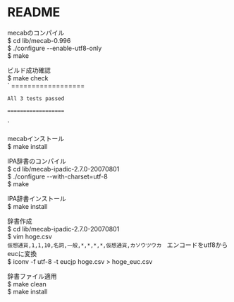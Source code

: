 # README

mecabのコンパイル  
$ cd lib/mecab-0.996  
$ ./configure --enable-utf8-only  
$ make

ビルド成功確認  
$ make check  
`
    ==================

    All 3 tests passed

    ==================
`

mecabインストール  
$ make install  

IPA辞書のコンパイル  
$ cd lib/mecab-ipadic-2.7.0-20070801  
$ ./configure --with-charset=utf-8  
$ make  

IPA辞書インストール  
$ make install


辞書作成  
$ cd lib/mecab-ipadic-2.7.0-20070801  
$ vim hoge.csv  
`
仮想通貨,1,1,10,名詞,一般,*,*,*,*,仮想通貨,カソウツウカ
`  
エンコードをutf8からeucに変換  
$ iconv -f utf-8 -t eucjp hoge.csv > hoge_euc.csv  

辞書ファイル適用  
$ make clean  
$ make install  
